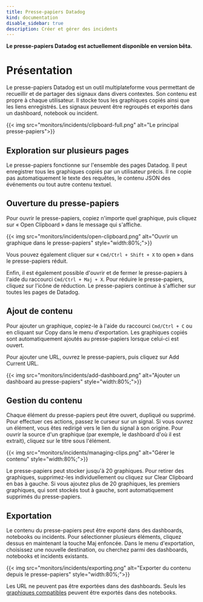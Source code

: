 ```yaml
---
title: Presse-papiers Datadog
kind: documentation
disable_sidebar: true
description: Créer et gérer des incidents
---
```

**Le presse-papiers Datadog est actuellement disponible en version bêta.**

# Présentation

Le presse-papiers Datadog est un outil multiplateforme vous permettant de recueillir et de partager des signaux dans divers contextes. Son contenu est propre à chaque utilisateur. Il stocke tous les graphiques copiés ainsi que les liens enregistrés. Les signaux peuvent être regroupés et exportés dans un dashboard, notebook ou incident.

{{< img src="monitors/incidents/clipboard-full.png" alt="Le principal presse-papiers">}}

## Exploration sur plusieurs pages

Le presse-papiers fonctionne sur l'ensemble des pages Datadog. Il peut enregistrer tous les graphiques copiés par un utilisateur précis. Il ne copie pas automatiquement le texte des requêtes, le contenu JSON des événements ou tout autre contenu textuel.

## Ouverture du presse-papiers

Pour ouvrir le presse-papiers, copiez n'importe quel graphique, puis cliquez sur « Open Clipboard » dans le message qui s'affiche.

{{< img src="monitors/incidents/open-clipboard.png" alt="Ouvrir un graphique dans le presse-papiers"  style="width:80%;">}}

Vous pouvez également cliquer sur « `Cmd/Ctrl + Shift + X` to open » dans le presse-papiers réduit.

Enfin, il est également possible d'ouvrir et de fermer le presse-papiers à l'aide du raccourci `Cmd/Ctrl + Maj + X`. Pour réduire le presse-papiers, cliquez sur l'icône de réduction. Le presse-papiers continue à s'afficher sur toutes les pages de Datadog.

## Ajout de contenu

Pour ajouter un graphique, copiez-le à l'aide du raccourci `Cmd/Ctrl + C` ou en cliquant sur Copy dans le menu d'exportation. Les graphiques copiés sont automatiquement ajoutés au presse-papiers lorsque celui-ci est ouvert.

Pour ajouter une URL, ouvrez le presse-papiers, puis cliquez sur Add Current URL.

{{< img src="monitors/incidents/add-dashboard.png" alt="Ajouter un dashboard au presse-papiers"  style="width:80%;">}}

## Gestion du contenu

Chaque élément du presse-papiers peut être ouvert, dupliqué ou supprimé. Pour effectuer ces actions, passez le curseur sur un signal. Si vous ouvrez un élément, vous êtes redirigé vers le lien du signal à son origine. Pour ouvrir la source d'un graphique (par exemple, le dashboard d'où il est extrait), cliquez sur le titre sous l'élément.

{{< img src="monitors/incidents/managing-clips.png" alt="Gérer le contenu"  style="width:80%;">}}

Le presse-papiers peut stocker jusqu'à 20 graphiques. Pour retirer des graphiques, supprimez-les individuellement ou cliquez sur Clear Clipboard en bas à gauche. Si vous ajoutez plus de 20 graphiques, les premiers graphiques, qui sont stockés tout à gauche, sont automatiquement supprimés du presse-papiers.

## Exportation

Le contenu du presse-papiers peut être exporté dans des dashboards, notebooks ou incidents. Pour sélectionner plusieurs éléments, cliquez dessus en maintenant la touche Maj enfoncée. Dans le menu d'exportation, choisissez une nouvelle destination, ou cherchez parmi des dashboards, notebooks et incidents existants.

{{< img src="monitors/incidents/exporting.png" alt="Exporter du contenu depuis le presse-papiers"  style="width:80%;">}}

Les URL ne peuvent pas être exportées dans des dashboards. Seuls les [graphiques compatibles][1] peuvent être exportés dans des notebooks.

[1]: https://docs.datadoghq.com/fr/notebooks/#visualization
